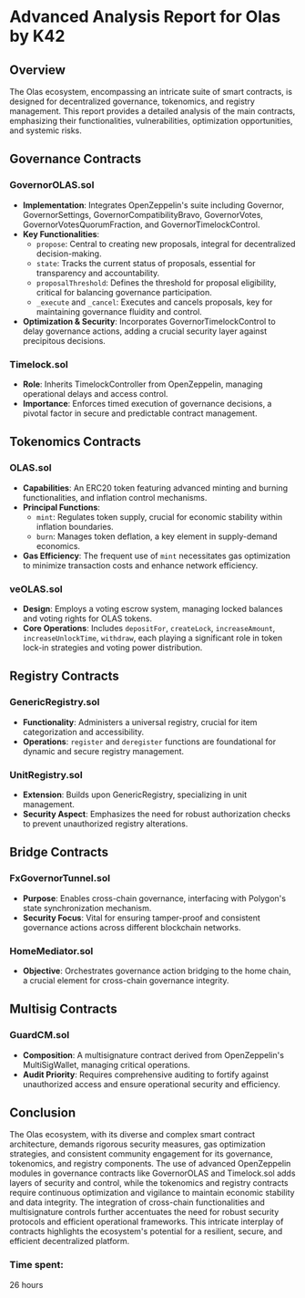 # Advanced Analysis Report for Olas by K42

## Overview
The Olas ecosystem, encompassing an intricate suite of smart contracts, is designed for decentralized governance, tokenomics, and registry management. This report provides a detailed analysis of the main contracts, emphasizing their functionalities, vulnerabilities, optimization opportunities, and systemic risks.

## Governance Contracts

### GovernorOLAS.sol
- **Implementation**: Integrates OpenZeppelin's suite including Governor, GovernorSettings, GovernorCompatibilityBravo, GovernorVotes, GovernorVotesQuorumFraction, and GovernorTimelockControl.
- **Key Functionalities**:
  - `propose`: Central to creating new proposals, integral for decentralized decision-making.
  - `state`: Tracks the current status of proposals, essential for transparency and accountability.
  - `proposalThreshold`: Defines the threshold for proposal eligibility, critical for balancing governance participation.
  - `_execute` and `_cancel`: Executes and cancels proposals, key for maintaining governance fluidity and control.
- **Optimization & Security**: Incorporates GovernorTimelockControl to delay governance actions, adding a crucial security layer against precipitous decisions.

### Timelock.sol
- **Role**: Inherits TimelockController from OpenZeppelin, managing operational delays and access control.
- **Importance**: Enforces timed execution of governance decisions, a pivotal factor in secure and predictable contract management.

## Tokenomics Contracts

### OLAS.sol
- **Capabilities**: An ERC20 token featuring advanced minting and burning functionalities, and inflation control mechanisms.
- **Principal Functions**:
  - `mint`: Regulates token supply, crucial for economic stability within inflation boundaries.
  - `burn`: Manages token deflation, a key element in supply-demand economics.
- **Gas Efficiency**: The frequent use of `mint` necessitates gas optimization to minimize transaction costs and enhance network efficiency.

### veOLAS.sol
- **Design**: Employs a voting escrow system, managing locked balances and voting rights for OLAS tokens.
- **Core Operations**: Includes `depositFor`, `createLock`, `increaseAmount`, `increaseUnlockTime`, `withdraw`, each playing a significant role in token lock-in strategies and voting power distribution.

## Registry Contracts

### GenericRegistry.sol
- **Functionality**: Administers a universal registry, crucial for item categorization and accessibility.
- **Operations**: `register` and `deregister` functions are foundational for dynamic and secure registry management.

### UnitRegistry.sol
- **Extension**: Builds upon GenericRegistry, specializing in unit management.
- **Security Aspect**: Emphasizes the need for robust authorization checks to prevent unauthorized registry alterations.

## Bridge Contracts

### FxGovernorTunnel.sol
- **Purpose**: Enables cross-chain governance, interfacing with Polygon's state synchronization mechanism.
- **Security Focus**: Vital for ensuring tamper-proof and consistent governance actions across different blockchain networks.

### HomeMediator.sol
- **Objective**: Orchestrates governance action bridging to the home chain, a crucial element for cross-chain governance integrity.

## Multisig Contracts

### GuardCM.sol
- **Composition**: A multisignature contract derived from OpenZeppelin's MultiSigWallet, managing critical operations.
- **Audit Priority**: Requires comprehensive auditing to fortify against unauthorized access and ensure operational security and efficiency.

## Conclusion
The Olas ecosystem, with its diverse and complex smart contract architecture, demands rigorous security measures, gas optimization strategies, and consistent community engagement for its governance, tokenomics, and registry components. The use of advanced OpenZeppelin modules in governance contracts like GovernorOLAS and Timelock.sol adds layers of security and control, while the tokenomics and registry contracts require continuous optimization and vigilance to maintain economic stability and data integrity. The integration of cross-chain functionalities and multisignature controls further accentuates the need for robust security protocols and efficient operational frameworks. This intricate interplay of contracts highlights the ecosystem's potential for a resilient, secure, and efficient decentralized platform.

### Time spent:
26 hours